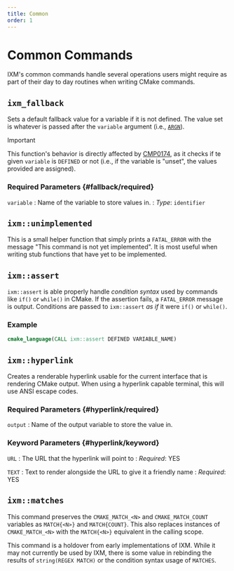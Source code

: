 ```yaml
---
title: Common
order: 1
---
```


# Common Commands

IXM's common commands handle several operations users might require as part of
their day to day routines when writing CMake commands.

## `ixm_fallback`

Sets a default fallback value for a variable if it is not defined. The value
set is whatever is passed after the `variable` argument (i.e., [`ARGN`][argn]).

> [!IMPORTANT]
> This function's behavior is directly affected by [CMP0174][policy-174], as it
> checks if te given `variable` is `DEFINED` or not (i.e., if the variable is
> "unset", the values provided are assigned).

### Required Parameters {#fallback/required}

`variable`
: Name of the variable to store values in.
: *Type*: `identifier`

## `ixm::unimplemented`

This is a small helper function that simply prints a `FATAL_ERROR` with the
message "This command is not yet implemented". It is most useful when writing
stub functions that have yet to be implemented.

## `ixm::assert`

`ixm::assert` is able properly handle *condition syntax* used by commands like
`if()` or `while()` in CMake. If the assertion fails, a `FATAL_ERROR` message
is output. Conditions are passed to `ixm::assert` *as if* it were `if()` or
`while()`.

### Example

```cmake
cmake_language(CALL ixm::assert DEFINED VARIABLE_NAME)
```

## `ixm::hyperlink`

Creates a renderable hyperlink usable for the current interface that is
rendering CMake output. When using a hyperlink capable terminal, this will use
ANSI escape codes.

### Required Parameters {#hyperlink/required}

`output`
: Name of the output variable to store the value in.

### Keyword Parameters {#hyperlink/keyword}

`URL`
: The URL that the hyperlink will point to
: *Required*: YES

`TEXT`
: Text to render alongside the URL to give it a friendly name
: *Required*: YES

## `ixm::matches`

This command preserves the `CMAKE_MATCH_<N>` and `CMAKE_MATCH_COUNT` variables
as `MATCH{<N>}` and `MATCH{COUNT}`. This also replaces instances of
`CMAKE_MATCH_<N>` with the `MATCH{<N>}` equivalent in the calling scope.

This command is a holdover from early implementations of IXM. While it may not
currently be used by IXM, there is some value in rebinding the results of
`string(REGEX MATCH)` or the condition syntax usage of `MATCHES`.

[policy-174]: https://cmake.org/cmake/help/latest/policy/CMP0174.html
[argn]: https://cmake.org/cmake/help/latest/command/function.html#arguments
